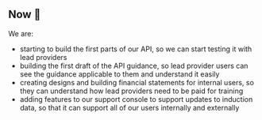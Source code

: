 ## Now 🏃

We are:

* starting to build the first parts of our API, so we can start testing it with lead providers
* building the first draft of the API guidance, so lead provider users can see the guidance applicable to them and understand it easily
* creating designs and building financial statements for internal users, so they can understand how lead providers need to be paid for training
* adding features to our support console to support updates to induction data, so that it can support all of our users internally and externally

